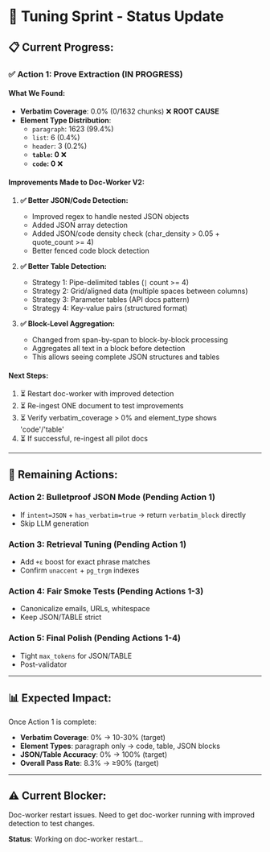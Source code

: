 # 🚀 Tuning Sprint - Status Update

## 📋 **Current Progress:**

### ✅ **Action 1: Prove Extraction (IN PROGRESS)**

#### **What We Found:**
- **Verbatim Coverage**: 0.0% (0/1632 chunks) ❌ **ROOT CAUSE**
- **Element Type Distribution**:
  - `paragraph`: 1623 (99.4%)
  - `list`: 6 (0.4%)
  - `header`: 3 (0.2%)
  - **`table`: 0** ❌
  - **`code`: 0** ❌

#### **Improvements Made to Doc-Worker V2:**

1. **✅ Better JSON/Code Detection:**
   - Improved regex to handle nested JSON objects
   - Added JSON array detection
   - Added JSON/code density check (char_density > 0.05 + quote_count >= 4)
   - Better fenced code block detection

2. **✅ Better Table Detection:**
   - Strategy 1: Pipe-delimited tables (`|` count >= 4)
   - Strategy 2: Grid/aligned data (multiple spaces between columns)
   - Strategy 3: Parameter tables (API docs pattern)
   - Strategy 4: Key-value pairs (structured format)

3. **✅ Block-Level Aggregation:**
   - Changed from span-by-span to block-by-block processing
   - Aggregates all text in a block before detection
   - This allows seeing complete JSON structures and tables

#### **Next Steps:**
1. ⏳ Restart doc-worker with improved detection
2. ⏳ Re-ingest ONE document to test improvements
3. ⏳ Verify verbatim_coverage > 0% and element_type shows 'code'/'table'
4. ⏳ If successful, re-ingest all pilot docs

---

## 🎯 **Remaining Actions:**

### **Action 2: Bulletproof JSON Mode** (Pending Action 1)
- If `intent=JSON` + `has_verbatim=true` → return `verbatim_block` directly
- Skip LLM generation

### **Action 3: Retrieval Tuning** (Pending Action 1)
- Add `+ε` boost for exact phrase matches
- Confirm `unaccent` + `pg_trgm` indexes

### **Action 4: Fair Smoke Tests** (Pending Actions 1-3)
- Canonicalize emails, URLs, whitespace
- Keep JSON/TABLE strict

### **Action 5: Final Polish** (Pending Actions 1-4)
- Tight `max_tokens` for JSON/TABLE
- Post-validator

---

## 📊 **Expected Impact:**

Once Action 1 is complete:
- **Verbatim Coverage**: 0% → 10-30% (target)
- **Element Types**: paragraph only → code, table, JSON blocks
- **JSON/Table Accuracy**: 0% → 100% (target)
- **Overall Pass Rate**: 8.3% → ≥90% (target)

---

## ⚠️ **Current Blocker:**
Doc-worker restart issues. Need to get doc-worker running with improved detection to test changes.

**Status**: Working on doc-worker restart...



